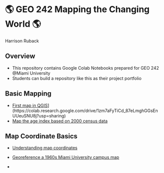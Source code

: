 # :earth_americas: GEO 242 Mapping the Changing World :earth_americas:

Harrison Ruback

## Overview
- This repository contains Google Colab Notebooks prepared for GEO 242 @Miami University
- Students can build a repository like this as their project portfolio

## Basic Mapping

- [First map in QGIS]([[https://github.com/jiashenyue/geo441-541/blob/main/basic-mapping/first-arcgis-mapping.ipynb](https://github.com/jiashenyue/geo242/blob/main/basic-mapping/first-qgis-mapping.ipynb))](https://colab.research.google.com/drive/1zm7aFyTiCd_87eLmghGGsEnUUeuSNU8j?usp=sharing)
- [Map the age index based on 2000 census data](https://colab.research.google.com/drive/1mclTAXH_M3ChfbbNpmI-RmpCyYvbnlXh?usp=sharing)

## Map Coordinate Basics

- [Understanding map coordinates](https://colab.research.google.com/drive/1m8gURbpUqQ0meL0WQVy41nl1--JJsPzV?usp=sharing)
- [Georeference a 1960s Miami University campus map](https://colab.research.google.com/drive/1xGtf2tgaRp8CfXJ-6TlhMZSqBTIqHPe-?usp=sharing)

- <!-- Add script to the <head> of your page to load the embeddable map component -->
<script type="module" src="https://js.arcgis.com/embeddable-components/4.31/arcgis-embeddable-components.esm.js"></script>
<!-- Add custom element to <body> of your page -->
 <arcgis-embedded-map style="height:600px;width:700px;" item-id="8be4543f5aa5479696773bf2ca9726e0" theme="light" portal-url="https://www.arcgis.com" bookmarks-enabled heading-enabled legend-enabled information-enabled ></arcgis-embedded-map>
